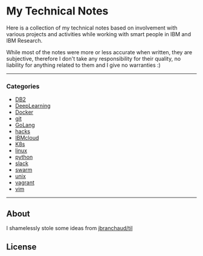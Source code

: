 # My Technical Notes
Here is a collection of my technical notes based on involvement with various
projects and activities while working with smart people in IBM and IBM Research.

While most of the notes were more or less accurate when written, they are subjective,
therefore I don't take any responsibility for their quality, no liability for
anything related to them and I give no warranties :)

---

### Categories

* [DB2](./db2/)
* [DeepLearning](./deeplearning/)
* [Docker](./docker)
* [git](./git)
* [GoLang](./go)
* [hacks](./hacks)
* [IBMcloud](./ibmcloud)
* [K8s](./k8s)
* [linux](./linux)
* [python](./python)
* [slack](./slack)
* [swarm](./swarm)
* [unix](./unix)
* [vagrant](./vagrant)
* [vim](./vim)

---

## About
I shamelessly stole some ideas from [jbranchaud/til](https://github.com/jbranchaud/til)

## License
